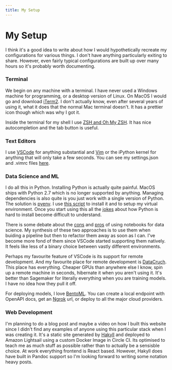 ```yaml
---
title: My Setup
---
```


# My Setup

I think it's a good idea to write about how I would hypothetically recreate my configurations for various things. I don't have anything particularly exiting to share. However, even fairly typical configurations are built up over many hours so it's probably worth documenting.

### Terminal

We begin on any machine with a terminal. I have never used a Windows machine for programming, or a desktop version of Linux. On MacOS I would go and download <a href="https://iterm2.com/">iTerm2</a>. I don't actually know, even after several years of using it, what it does that the normal Mac terminal doesn't. It has a prettier icon though which was why I got it.

Inside the terminal for my shell I use <a href="https://ohmyz.sh/">ZSH and Oh My ZSH</a>. It has nice autocompletion and the tab button is useful.

### Text Editors

I use <a href="https://code.visualstudio.com/">VSCode</a> for anything substantial and <a href="https://www.vim.org/">Vim</a> or the iPython kernel for anything that will only take a few seconds. You can see my settings.json and .vimrc files [here](https://github.com/HenryDashwood/dot-files).

### Data Science and ML

I do all this in Python. Installing Python is actually quite painful. MacOS ships with Python 2.7 which is no longer supported by anything. Managing dependencies is also quite is you just work with a single version of Python. The solution is [pyenv](https://github.com/pyenv/pyenv). I use [this script](https://github.com/HenryDashwood/dot-files/blob/master/setup_python.sh) to install it and to setup my virtual environment. Once you start using this all the [jokes](https://xkcd.com/1987/) about how Python is hard to install become difficult to understand.

There is some debate about the [cons](https://www.youtube.com/watch?v=7jiPeIFXb6U&t=1s) and [pros](https://www.youtube.com/watch?v=9Q6sLbz37gk) of using notebooks for data science. My synthesis of these two approaches is to use them when buiding a pipeline but then to refactor them away as soon as I can. I've become more fond of them since VSCode started supporting them natively. It feels like less of a binary choice between vastly different environments.

Perhaps my favourite feature of VSCode is its support for remote development. And my favourite place for remote development is [DataCruch](https://datacrunch.io/). This place has everything. Cheaper GPUs than anywhere else I know, spin up a remote machine in seconds, hibernate it when you aren't using it. It's better than Sagemaker for literally everything when you are training models. I have no idea how they pull it off.

For deploying models, I love [BentoML](https://github.com/bentoml/BentoML). You can create a local endpoint with OpenAPI docs, get an [Ngrok](https://ngrok.com/) url, or deploy to all the major cloud providers.

### Web Development

I'm planning to do a blog post and maybe a video on how I built this website since I didn't find any examples of anyone using this particular stack when I was creating it. It's a static site generated by [Hakyll](https://jaspervdj.be/hakyll/) and deployed to Amazon Lightsail using a custom Docker Image in Circle CI. Its optimised to teach me as much stuff as possible rather than to actually be a sensisble choice. At work everything frontend is React based. However, Hakyll does have built in Pandoc support so I'm looking forward to writing some notation heavy posts.
